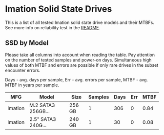 Imation Solid State Drives
==========================

This is a list of all tested Imation solid state drive models and their MTBFs. See
more info on reliability test in the [README](https://github.com/linuxhw/SMART).

SSD by Model
------------

Please take all columns into account when reading the table. Pay attention on the
number of tested samples and power-on days. Simultaneous high values of both MTBF
and errors are possible if only rare drives in the subset encounter errors.

Days - avg. days per sample,
Err  - avg. errors per sample,
MTBF - avg. MTBF in years per sample.

| MFG       | Model              | Size   | Samples | Days  | Err   | MTBF |
|-----------|--------------------|--------|---------|-------|-------|------|
| Imation   | M.2 SATA3 256GB... | 256 GB | 1       | 306   | 0     | 0.84   |
| Imation   | 2.5" SATA3 240G... | 240 GB | 1       | 30    | 0     | 0.08   |
